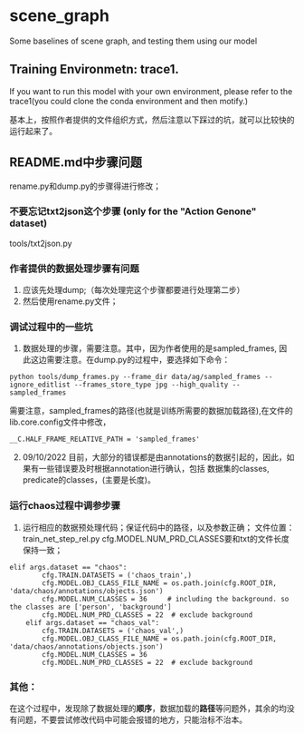 # scene_graph
Some baselines of scene graph, and testing them using our model

## Training Environmetn: trace1. 
If you want to run this model with your own environment, please refer to the trace1(you could clone 
the conda environment and then motify.)

基本上，按照作者提供的文件组织方式，然后注意以下踩过的坑，就可以比较快的运行起来了。
## README.md中步骤问题
rename.py和dump.py的步骤得进行修改；

### 不要忘记txt2json这个步骤 (only for the "Action Genone" dataset)
tools/txt2json.py  


### 作者提供的数据处理步骤有问题
1. 应该先处理dump;（每次处理完这个步骤都要进行处理第二步）
2. 然后使用rename.py文件；

### 调试过程中的一些坑
1. 数据处理的步骤，需要注意。其中，因为作者使用的是sampled_frames, 因此这边需要注意。在dump.py的过程中，要选择如下命令：
```
python tools/dump_frames.py --frame_dir data/ag/sampled_frames --ignore_editlist --frames_store_type jpg --high_quality --sampled_frames
```
需要注意，sampled_frames的路径(也就是训练所需要的数据加载路径),在文件的lib.core.config文件中修改，
```
__C.HALF_FRAME_RELATIVE_PATH = 'sampled_frames'
```

2. 09/10/2022 目前，大部分的错误都是由annotations的数据引起的，因此，如果有一些错误要及时根据annotation进行确认，包括
数据集的classes, predicate的classes，(主要是长度)。

### 运行chaos过程中调参步骤
1. 运行相应的数据预处理代码；保证代码中的路径，以及参数正确；
文件位置：train_net_step_rel.py
cfg.MODEL.NUM_PRD_CLASSES要和txt的文件长度保持一致；

```
elif args.dataset == "chaos":
        cfg.TRAIN.DATASETS = ('chaos_train',)
        cfg.MODEL.OBJ_CLASS_FILE_NAME = os.path.join(cfg.ROOT_DIR, 'data/chaos/annotations/objects.json')
        cfg.MODEL.NUM_CLASSES = 36     # including the background. so the classes are ['person', 'background']
        cfg.MODEL.NUM_PRD_CLASSES = 22  # exclude background 
    elif args.dataset == "chaos_val":
        cfg.TRAIN.DATASETS = ('chaos_val',)
        cfg.MODEL.OBJ_CLASS_FILE_NAME = os.path.join(cfg.ROOT_DIR, 'data/chaos/annotations/objects.json')
        cfg.MODEL.NUM_CLASSES = 36
        cfg.MODEL.NUM_PRD_CLASSES = 22  # exclude background  
```

### 其他：
在这个过程中，发现除了数据处理的**顺序**，数据加载的**路径**等问题外，其余的均没有问题，不要尝试修改代码中可能会报错的地方，只能治标不治本。